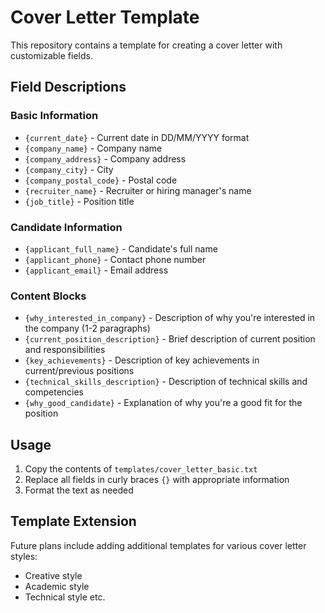 
# Cover Letter Template

This repository contains a template for creating a cover letter with customizable fields.

## Field Descriptions

### Basic Information
- `{current_date}` - Current date in DD/MM/YYYY format
- `{company_name}` - Company name
- `{company_address}` - Company address
- `{company_city}` - City
- `{company_postal_code}` - Postal code
- `{recruiter_name}` - Recruiter or hiring manager's name
- `{job_title}` - Position title

### Candidate Information
- `{applicant_full_name}` - Candidate's full name
- `{applicant_phone}` - Contact phone number
- `{applicant_email}` - Email address

### Content Blocks
- `{why_interested_in_company}` - Description of why you're interested in the company (1-2 paragraphs)
- `{current_position_description}` - Brief description of current position and responsibilities
- `{key_achievements}` - Description of key achievements in current/previous positions
- `{technical_skills_description}` - Description of technical skills and competencies
- `{why_good_candidate}` - Explanation of why you're a good fit for the position

## Usage

1. Copy the contents of `templates/cover_letter_basic.txt`
2. Replace all fields in curly braces `{}` with appropriate information
3. Format the text as needed

## Template Extension

Future plans include adding additional templates for various cover letter styles:
- Creative style
- Academic style
- Technical style
etc.